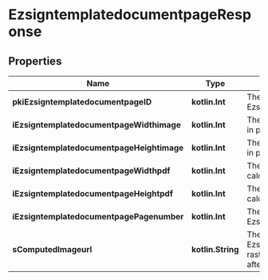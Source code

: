 
# EzsigntemplatedocumentpageResponse

## Properties
Name | Type | Description | Notes
------------ | ------------- | ------------- | -------------
**pkiEzsigntemplatedocumentpageID** | **kotlin.Int** | The unique ID of the Ezsigntemplatedocumentpage | 
**iEzsigntemplatedocumentpageWidthimage** | **kotlin.Int** | The Width of the page&#39;s image in pixels calculated at 100 DPI | 
**iEzsigntemplatedocumentpageHeightimage** | **kotlin.Int** | The Height of the page&#39;s image in pixels calculated at 100 DPI | 
**iEzsigntemplatedocumentpageWidthpdf** | **kotlin.Int** | The Width of the page in points calculated at 72 DPI | 
**iEzsigntemplatedocumentpageHeightpdf** | **kotlin.Int** | The Height of the page in points calculated at 72 DPI | 
**iEzsigntemplatedocumentpagePagenumber** | **kotlin.Int** | The page number in the Ezsigntemplatedocument | 
**sComputedImageurl** | **kotlin.String** | The Url to the Ezsigntemplatedocumentpage&#39;s rasterized image.  Url will expire after 5 minutes. | 



